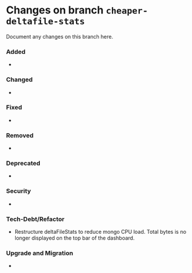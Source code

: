 # Changes on branch `cheaper-deltafile-stats`
Document any changes on this branch here.
### Added
- 

### Changed
- 

### Fixed
- 

### Removed
- 

### Deprecated
- 

### Security
- 

### Tech-Debt/Refactor
- Restructure deltaFileStats to reduce mongo CPU load.  Total bytes is no longer displayed on the top bar of the dashboard. 

### Upgrade and Migration
- 
